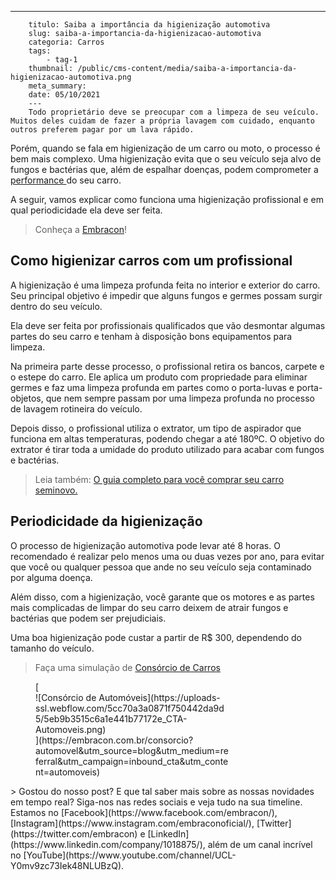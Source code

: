 ---
        titulo: Saiba a importância da higienização automotiva
        slug: saiba-a-importancia-da-higienizacao-automotiva
        categoria: Carros
        tags:
            - tag-1
        thumbnail: /public/cms-content/media/saiba-a-importancia-da-higienizacao-automotiva.png
        meta_summary: 
        date: 05/10/2021
        ---
        Todo proprietário deve se preocupar com a limpeza de seu veículo. Muitos deles cuidam de fazer a própria lavagem com cuidado, enquanto outros preferem pagar por um lava rápido.

Porém, quando se fala em higienização de um carro ou moto, o processo é bem mais complexo. Uma higienização evita que o seu veículo seja alvo de fungos e bactérias que, além de espalhar doenças, podem comprometer a [performance ](https://www.embracon.com.br/blog/entenda-como-funciona-um-carro-com-motor-turbo)do seu carro.

A seguir, vamos explicar como funciona uma higienização profissional e em qual periodicidade ela deve ser feita.

> Conheça a [Embracon](https://www.embracon.com.br/a-embracon)!

Como higienizar carros com um profissional
------------------------------------------

A higienização é uma limpeza profunda feita no interior e exterior do carro. Seu principal objetivo é impedir que alguns fungos e germes possam surgir dentro do seu veículo.

Ela deve ser feita por profissionais qualificados que vão desmontar algumas partes do seu carro e tenham à disposição bons equipamentos para limpeza.

Na primeira parte desse processo, o profissional retira os bancos, carpete e o estepe do carro. Ele aplica um produto com propriedade para eliminar germes e faz uma limpeza profunda em partes como o porta-luvas e porta-objetos, que nem sempre passam por uma limpeza profunda no processo de lavagem rotineira do veículo.

Depois disso, o profissional utiliza o extrator, um tipo de aspirador que funciona em altas temperaturas, podendo chegar a até 180ºC. O objetivo do extrator é tirar toda a umidade do produto utilizado para acabar com fungos e bactérias.

> Leia também: [O guia completo para você comprar seu carro seminovo.](https://www.embracon.com.br/blog/carro-seminovo-guia-completo-para-comprar)

Periodicidade da higienização
-----------------------------

O processo de higienização automotiva pode levar até 8 horas. O recomendado é realizar pelo menos uma ou duas vezes por ano, para evitar que você ou qualquer pessoa que ande no seu veículo seja contaminado por alguma doença.

Além disso, com a higienização, você garante que os motores e as partes mais complicadas de limpar do seu carro deixem de atrair fungos e bactérias que podem ser prejudiciais.

Uma boa higienização pode custar a partir de R$ 300, dependendo do tamanho do veículo.

> Faça uma simulação de [Consórcio de Carros](https://www.embracon.com.br/consorcio-de-carros)

<figure class="w-richtext-figure-type-image w-richtext-align-center" style="max-width:310px">[<div>![Consórcio de Automóveis](https://uploads-ssl.webflow.com/5cc70a3a0871f750442da9d5/5eb9b3515c6a1e441b77172e_CTA-Automoveis.png)</div>](https://embracon.com.br/consorcio?automovel&utm_source=blog&utm_medium=referral&utm_campaign=inbound_cta&utm_content=automoveis)</figure>> Gostou do nosso post? E que tal saber mais sobre as nossas novidades em tempo real? Siga-nos nas redes sociais e veja tudo na sua timeline. Estamos no [Facebook](https://www.facebook.com/embracon/), [Instagram](https://www.instagram.com/embraconoficial/), [Twitter](https://twitter.com/embracon) e [LinkedIn](https://www.linkedin.com/company/1018875/), além de um canal incrível no [YouTube](https://www.youtube.com/channel/UCL-Y0mv9zc73Iek48NLUBzQ).
        